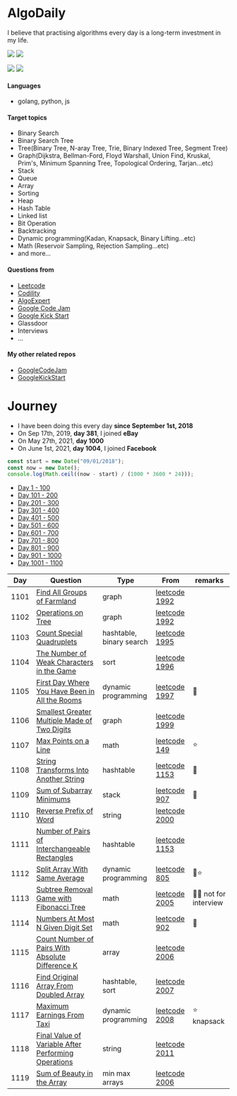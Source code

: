 # AlgoDaily

I believe that practising algorithms every day is a long-term investment in my life.

[![](https://img.shields.io/badge/dynamic/json?style=flat&labelColor=black&color=green&label=Solved&query=solvedOverTotal&url=https%3A%2F%2Fleetcode-badge.vercel.app%2Fapi%2Fusers%2Fcalvinchankf&logo=leetcode&logoColor=yellow)](https://leetcode.com/calvinchankf/)
[![](https://img.shields.io/badge/dynamic/json?style=flat&labelColor=black&color=green&label=Ranking&query=ranking&url=https%3A%2F%2Fleetcode-badge.vercel.app%2Fapi%2Fusers%2Fcalvinchankf&logo=leetcode&logoColor=yellow)](https://leetcode.com/calvinchankf/)

![](https://badges.pufler.dev/created/calvinchankf/algodaily)
![](https://badges.pufler.dev/updated/calvinchankf/algodaily)

#### Languages

-   golang, python, js

#### Target topics

-   Binary Search
-   Binary Search Tree
-   Tree(Binary Tree, N-aray Tree, Trie, Binary Indexed Tree, Segment Tree)
-   Graph(Dijkstra, Bellman-Ford, Floyd Warshall, Union Find, Kruskal, Prim's, Minimum Spanning Tree, Topological Ordering, Tarjan...etc)
-   Stack
-   Queue
-   Array
-   Sorting
-   Heap
-   Hash Table
-   Linked list
-   Bit Operation
-   Backtracking
-   Dynamic programming(Kadan, Knapsack, Binary Lifting...etc)
-   Math (Reservoir Sampling, Rejection Sampling...etc)
-   and more...

#### Questions from

-   [Leetcode](https://leetcode.com)
-   [Codility](https://app.codility.com/programmers/lessons/)
-   [AlgoExpert](https://www.algoexpert.io)
-   [Google Code Jam](https://codingcompetitions.withgoogle.com/codejam)
-   [Google Kick Start](https://codingcompetitions.withgoogle.com/kickstart/)
-   Glassdoor
-   Interviews
-   ...

#### My other related repos

-   [GoogleCodeJam](https://github.com/calvinchankf/GoogleCodeJam)
-   [GoogleKickStart](https://github.com/calvinchankf/GoogleKickStart)

# Journey

-   I have been doing this every day **since September 1st, 2018**
-   On Sep 17th, 2019, **day 381**, I joined **eBay**
-   On May 27th, 2021, **day 1000**
-   On June 1st, 2021, **day 1004**, I joined **Facebook**

```js
const start = new Date("09/01/2018");
const now = new Date();
console.log(Math.ceil((now - start) / (1000 * 3600 * 24)));
```

-   [Day 1 - 100](./markdowns/day1-100.md)
-   [Day 101 - 200](./markdowns/day101-200.md)
-   [Day 201 - 300](./markdowns/day201-300.md)
-   [Day 301 - 400](./markdowns/day301-400.md)
-   [Day 401 - 500](./markdowns/day401-500.md)
-   [Day 501 - 600](./markdowns/day501-600.md)
-   [Day 601 - 700](./markdowns/day601-700.md)
-   [Day 701 - 800](./markdowns/day701-800.md)
-   [Day 801 - 900](./markdowns/day801-900.md)
-   [Day 901 - 1000](./markdowns/day901-1000.md)
-   [Day 1001 - 1100](./markdowns/day1001-1100.md)

| Day  | Question                                                                                                            | Type                     | From                                                                                             | remarks                |
| ---- | ------------------------------------------------------------------------------------------------------------------- | ------------------------ | ------------------------------------------------------------------------------------------------ | ---------------------- |
| 1101 | [Find All Groups of Farmland](/leetcode/1992-find-all-groups-of-farmland)                                           | graph                    | [leetcode 1992](https://leetcode.com/problems/find-all-groups-of-farmland/)                      |                        |
| 1102 | [Operations on Tree](/leetcode/1993-operations-on-tree)                                                             | graph                    | [leetcode 1992](https://leetcode.com/problems/operations-on-tree/)                               |                        |
| 1103 | [Count Special Quadruplets](/leetcode/1992-count-special-quadruplets)                                               | hashtable, binary search | [leetcode 1995](https://leetcode.com/problems/count-special-quadruplets/)                        |                        |
| 1104 | [The Number of Weak Characters in the Game](/leetcode/1996-the-number-of-weak-characters-in-the-game)               | sort                     | [leetcode 1996](https://leetcode.com/problems/the-number-of-weak-characters-in-the-game/)        |                        |
| 1105 | [First Day Where You Have Been in All the Rooms](/leetcode/1997-first-day-where-you-have-been-in-all-the-rooms)     | dynamic programming      | [leetcode 1997](https://leetcode.com/problems/first-day-where-you-have-been-in-all-the-rooms/)   | 📌                     |
| 1106 | [Smallest Greater Multiple Made of Two Digits](/leetcode/1999-smallest-greater-multiple-made-of-two-digits)         | graph                    | [leetcode 1999](https://leetcode.com/problems/smallest-greater-multiple-made-of-two-digits/)     |                        |
| 1107 | [Max Points on a Line](/leetcode/149-max-points-on-a-line)                                                          | math                     | [leetcode 149](https://leetcode.com/problems/max-points-on-a-line/)                              | ⭐️                    |
| 1108 | [String Transforms Into Another String](/leetcode/1153-string-transforms-into-another-string)                       | hashtable                | [leetcode 1153](https://leetcode.com/problems/string-transforms-into-another-string/)            | 📌                     |
| 1109 | [Sum of Subarray Minimums](/leetcode/907-sum-of-subarray-minimums)                                                  | stack                    | [leetcode 907](https://leetcode.com/problems/sum-of-subarray-minimums/)                          | 📌                     |
| 1110 | [Reverse Prefix of Word](/leetcode/2000-reverse-prefix-of-word)                                                     | string                   | [leetcode 2000](https://leetcode.com/problems/reverse-prefix-of-word/)                           |                        |
| 1111 | [Number of Pairs of Interchangeable Rectangles](/leetcode/2001-number-of-pairs-of-interchangeable-rectangles)       | hashtable                | [leetcode 1153](https://leetcode.com/problems/number-of-pairs-of-interchangeable-rectangles/)    |                        |
| 1112 | [Split Array With Same Average](/leetcode/805-split-array-with-same-average)                                        | dynamic programming      | [leetcode 805](https://leetcode.com/problems/split-array-with-same-average/)                     | 📌⭐️                  |
| 1113 | [Subtree Removal Game with Fibonacci Tree](/leetcode/2005-subtree-removal-game-with-fibonacci-tree)                 | math                     | [leetcode 2005](https://leetcode.com/problems/subtree-removal-game-with-fibonacci-tree/)         | 📌🌚 not for interview |
| 1114 | [Numbers At Most N Given Digit Set](/leetcode/902-numbers-at-most-n-given-digit-set)                                | math                     | [leetcode 902](https://leetcode.com/problems/numbers-at-most-n-given-digit-set/)                 | 📌                     |
| 1115 | [Count Number of Pairs With Absolute Difference K](/leetcode/2006-count-number-of-pairs-with-absolute-difference-k) | array                    | [leetcode 2006](https://leetcode.com/problems/count-number-of-pairs-with-absolute-difference-k/) |                        |
| 1116 | [Find Original Array From Doubled Array](/leetcode/2007-find-original-array-from-doubled-array)                     | hashtable, sort          | [leetcode 2007](https://leetcode.com/problems/find-original-array-from-doubled-array/)           |                        |
| 1117 | [Maximum Earnings From Taxi](/leetcode/2008-maximum-earnings-from-taxi)                                             | dynamic programming      | [leetcode 2008](https://leetcode.com/problems/maximum-earnings-from-taxi/)                       | ⭐️ knapsack           |
| 1118 | [Final Value of Variable After Performing Operations](/leetcode/2011-final-value-of-variable-after-performing-operations) | string                   | [leetcode 2011](https://leetcode.com/problems/final-value-of-variable-after-performing-operations/) |                        |
| 1119 | [Sum of Beauty in the Array](/leetcode/2012-sum-of-beauty-in-the-array)                                             | min max arrays           | [leetcode 2006](https://leetcode.com/problems/count-number-of-pairs-with-absolute-difference-k/) |                        |
